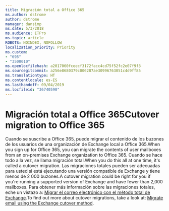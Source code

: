 ```yaml
---
title: Migración total a Office 365
ms.author: dstrome
author: dstrome
manager: dansimp
ms.date: 5/3/2018
ms.audience: ITPro
ms.topic: article
ROBOTS: NOINDEX, NOFOLLOW
localization_priority: Priority
ms.custom:
- "695"
- "3500010"
ms.openlocfilehash: a2017060fceecf3172facc4cd75f52fc2e07f9f3
ms.sourcegitcommit: a256e8680379c006287ae30996763051c4d9ff85
ms.translationtype: HT
ms.contentlocale: es-ES
ms.lasthandoff: 09/04/2019
ms.locfileid: "36740590"
---
```

# <a name="cutover-migrations-to-office-365"></a><span data-ttu-id="2f224-102">Migración total a Office 365</span><span class="sxs-lookup"><span data-stu-id="2f224-102">Cutover migration to Office 365</span></span>

<span data-ttu-id="2f224-103">Cuando se suscribe a Office 365, puede migrar el contenido de los buzones de los usuarios de una organización de Exchange local a Office 365.</span><span class="sxs-lookup"><span data-stu-id="2f224-103">When you sign up for Office 365, you can migrate the contents of user mailboxes from an on-premises Exchange organization to Office 365.</span></span> <span data-ttu-id="2f224-104">Cuando se hace todo a la vez, se llama migración total.</span><span class="sxs-lookup"><span data-stu-id="2f224-104">When you do this all at one time, it's called a cutover migration.</span></span> <span data-ttu-id="2f224-105">Las migraciones totales pueden ser adecuadas para usted si está ejecutando una versión compatible de Exchange y tiene menos de 2 000 buzones.</span><span class="sxs-lookup"><span data-stu-id="2f224-105">A cutover migration could be right for you if you're running a supported version of Exchange and have fewer than 2,000 mailboxes.</span></span> <span data-ttu-id="2f224-106">Para obtener más información sobre las migraciones totales, eche un vistazo a: [Migrar el correo electrónico con el método total de Exchange](https://docs.microsoft.com/Exchange/mailbox-migration/cutover-migration-to-office-365).</span><span class="sxs-lookup"><span data-stu-id="2f224-106">To find out more about cutover migrations, take a look at: [Migrate email using the Exchange cutover method](https://docs.microsoft.com/Exchange/mailbox-migration/cutover-migration-to-office-365).</span></span>
  